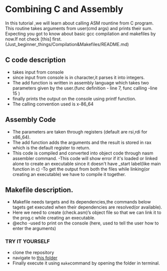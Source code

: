 # Combining C and Assembly

In this tutorial ,we will learn about calling ASM rountine from C program.
This routine takes arguments from user(cmd args) and prints their sum.
Expecting you got to know about basic gcc compilation and makefiles by now.If not check [this] first.(Just_beginner_things/Compilation&Makefiles/README.md)

## C code description
- takes input from console
- since input from console is in character,it parses it into integers.
- The add function is written in assembly language which takes two parameters
given by the user.(func definition - line 7, func calling -line 15 )
- finally prints the output on the console using printf function.
- The calling convention used is x-86_64

## Assembly Code
- The parameters are taken through registers (default are rsi,rdi for x86_64).
- The add function adds the arguments and the result is stored in rax which is the
default register to return.
- This code is compiled and converted into object code through nasm assembler
command.
-This code will show error if it's loaded or linked alone to create an
executable since it doesn't have _start label(like main function in c)
-To get the output from both the files while linking(or creating an executable) we
have to compile it together.

## Makefile description.
- Makefile needs targets and its dependencies,the commands below tagets get executed
when their dependencies are resolved(or available).
- Here we need to create (check.asm)’s object file so that we can link it to the
prog.c while creating an executable.
- @echo -used to print on the console (here, used to tell the user how to enter the
arguments)


### TRY IT YOURSELF
- clone the repository
- navigate to [this folder](Just_beginner_things/Combining_C&Assembly/)
- Finally execute it using `` make ``command by opening the folder in terminal.
